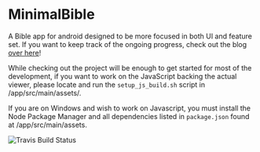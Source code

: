 MinimalBible
============

A Bible app for android designed to be more focused in both UI and feature set. If you want to keep
track of the ongoing progress, check out the blog [over here](http://minimalbible.github.io/)!

While checking out the project will be enough to get started for most of the development, if you
want to work on the JavaScript backing the actual viewer, please locate and run the
`setup_js_build.sh` script in /app/src/main/assets/.

If you are on Windows and wish to work on Javascript, you must install the Node Package Manager and
all dependencies listed in `package.json` found at /app/src/main/assets.

![Travis Build Status](https://travis-ci.org/MinimalBible/MinimalBible.svg?branch=master)